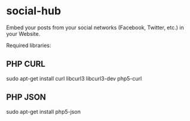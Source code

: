 social-hub
==========

Embed your posts from your social networks (Facebook, Twitter, etc.) in your Website.


Required libraries: 

PHP CURL
--------
sudo apt-get install curl libcurl3 libcurl3-dev php5-curl

PHP JSON
--------
sudo apt-get install php5-json